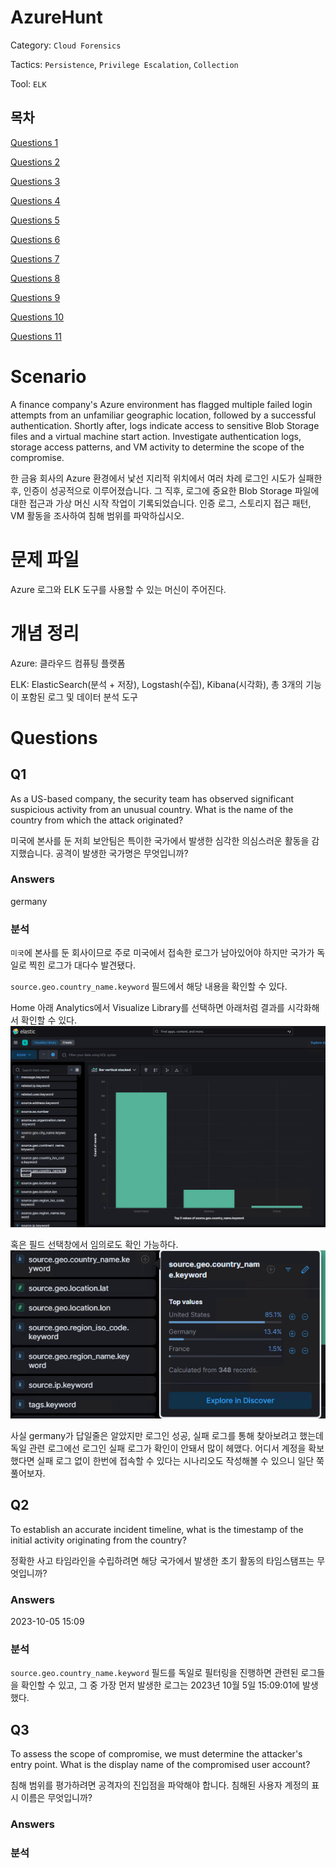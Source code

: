 # AzureHunt

Category: `Cloud Forensics`

Tactics: `Persistence`, `Privilege Escalation`, `Collection`

Tool: `ELK`

## 목차

[Questions 1](#q1)

[Questions 2](#q2)

[Questions 3](#q3)

[Questions 4](#q4)

[Questions 5](#q5)

[Questions 6](#q6)

[Questions 7](#q7)

[Questions 8](#q8)

[Questions 9](#q9)

[Questions 10](#q10)

[Questions 11](#q11)

# Scenario
A finance company's Azure environment has flagged multiple failed login attempts from an unfamiliar geographic location, followed by a successful authentication. Shortly after, logs indicate access to sensitive Blob Storage files and a virtual machine start action. Investigate authentication logs, storage access patterns, and VM activity to determine the scope of the compromise.

한 금융 회사의 Azure 환경에서 낯선 지리적 위치에서 여러 차례 로그인 시도가 실패한 후, 인증이 성공적으로 이루어졌습니다. 그 직후, 로그에 중요한 Blob Storage 파일에 대한 접근과 가상 머신 시작 작업이 기록되었습니다. 인증 로그, 스토리지 접근 패턴, VM 활동을 조사하여 침해 범위를 파악하십시오.

# 문제 파일
Azure 로그와 ELK 도구를 사용할 수 있는 머신이 주어진다.

# 개념 정리
Azure: 클라우드 컴퓨팅 플랫폼

ELK: ElasticSearch(분석 + 저장), Logstash(수집), Kibana(시각화), 총 3개의 기능이 포함된 로그 및 데이터 분석 도구

# Questions

## Q1
As a US-based company, the security team has observed significant suspicious activity from an unusual country. What is the name of the country from which the attack originated?

미국에 본사를 둔 저희 보안팀은 특이한 국가에서 발생한 심각한 의심스러운 활동을 감지했습니다. 공격이 발생한 국가명은 무엇입니까?

### Answers
germany

### 분석
`미국`에 본사를 둔 회사이므로 주로 미국에서 접속한 로그가 남아있어야 하지만 국가가 독일로 찍힌 로그가 대다수 발견됐다.

`source.geo.country_name.keyword` 필드에서 해당 내용을 확인할 수 있다.

Home 아래 Analytics에서 Visualize Library를 선택하면 아래처럼 결과를 시각화해서 확인할 수 있다.
![AzureHunt_Q1_1.png](./IMG/AzureHunt_Q1_1.png)

혹은 필드 선택창에서 임의로도 확인 가능하다.
![AzureHunt_Q1_2.png](./IMG/AzureHunt_Q1_2.png)

사실 germany가 답일줄은 알았지만 로그인 성공, 실패 로그를 통해 찾아보려고 했는데 독일 관련 로그에선 로그인 실패 로그가 확인이 안돼서 많이 헤맸다. 어디서 계정을 확보했다면 실패 로그 없이 한번에 접속할 수 있다는 시나리오도 작성해볼 수 있으니 일단 쭉 풀어보자.

## Q2
To establish an accurate incident timeline, what is the timestamp of the initial activity originating from the country?

정확한 사고 타임라인을 수립하려면 해당 국가에서 발생한 초기 활동의 타임스탬프는 무엇입니까?

### Answers
2023-10-05 15:09

### 분석
`source.geo.country_name.keyword` 필드를 독일로 필터링을 진행하면 관련된 로그들을 확인할 수 있고, 그 중 가장 먼저 발생한 로그는 2023년 10월 5일 15:09:01에 발생했다.

## Q3
To assess the scope of compromise, we must determine the attacker's entry point. What is the display name of the compromised user account?

침해 범위를 평가하려면 공격자의 진입점을 파악해야 합니다. 침해된 사용자 계정의 표시 이름은 무엇입니까?

### Answers


### 분석